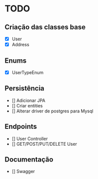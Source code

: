# **TODO**
## Criação das classes base
- [x]  User
- [x]  Address
## Enums
- [x] UserTypeEnum
## Persistência
 - [] Adicionar JPA
 - [] Criar entities
 - [] Alterar driver de postgres para Mysql
## Endpoints
 - [] User Controller
 - [] GET/POST/PUT/DELETE User
## Documentação
- [] Swagger
